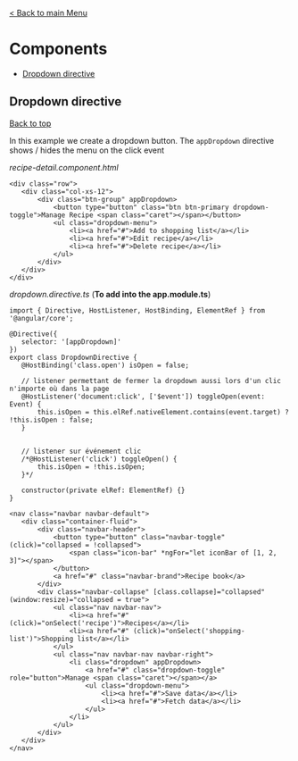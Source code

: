 [< Back to main Menu](https://github.com/gsoulie/Mobile-App-Development/blob/master/angular-sheet.md)    

# Components    

* [Dropdown directive](#dropdown-directive)     


## Dropdown directive
[Back to top](#components)  

In this example we create a dropdown button. The ```appDropdown``` directive shows / hides the menu on the click event

*recipe-detail.component.html*

```
<div class="row">
   <div class="col-xs-12">
       <div class="btn-group" appDropdown>
           <button type="button" class="btn btn-primary dropdown-toggle">Manage Recipe <span class="caret"></span></button>
           <ul class="dropdown-menu">
               <li><a href="#">Add to shopping list</a></li>
               <li><a href="#">Edit recipe</a></li>
               <li><a href="#">Delete recipe</a></li>
           </ul>
       </div>
   </div>
</div>
```

*dropdown.directive.ts* (**To add into the app.module.ts**)

```
import { Directive, HostListener, HostBinding, ElementRef } from '@angular/core';
 
@Directive({
   selector: '[appDropdown]'
})
export class DropdownDirective {
   @HostBinding('class.open') isOpen = false;
 
   // listener permettant de fermer la dropdown aussi lors d'un clic n'importe où dans la page
   @HostListener('document:click', ['$event']) toggleOpen(event: Event) {
       this.isOpen = this.elRef.nativeElement.contains(event.target) ? !this.isOpen : false;
   }
 
 
   // listener sur événement clic
   /*@HostListener('click') toggleOpen() {
       this.isOpen = !this.isOpen;
   }*/
 
   constructor(private elRef: ElementRef) {}
}
```

```
<nav class="navbar navbar-default">
   <div class="container-fluid">
       <div class="navbar-header">
           <button type="button" class="navbar-toggle" (click)="collapsed = !collapsed">
               <span class="icon-bar" *ngFor="let iconBar of [1, 2, 3]"></span>
           </button>
           <a href="#" class="navbar-brand">Recipe book</a>
       </div>
       <div class="navbar-collapse" [class.collapse]="collapsed" (window:resize)="collapsed = true">
           <ul class="nav navbar-nav">
               <li><a href="#" (click)="onSelect('recipe')">Recipes</a></li>
               <li><a href="#" (click)="onSelect('shopping-list')">Shopping list</a></li>
           </ul>
           <ul class="nav navbar-nav navbar-right">
               <li class="dropdown" appDropdown>
                   <a href="#" class="dropdown-toggle" role="button">Manage <span class="caret"></span></a>
                   <ul class="dropdown-menu">
                       <li><a href="#">Save data</a></li>
                       <li><a href="#">Fetch data</a></li>
                   </ul>
               </li>
           </ul>
       </div>
   </div>
</nav>
```

